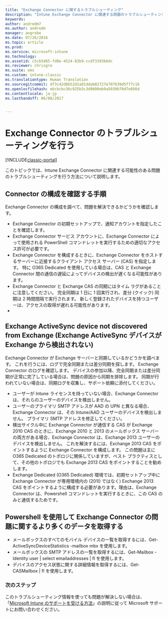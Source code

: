 ```yaml
---
title: "Exchange Connector に関するトラブルシューティング"
description: "Intune Exchange Connector に関連する問題のトラブルシューティングを行います。"
keywords: 
author: andredm7
ms.author: andredm
manager: angrobe
ms.date: 07/26/2016
ms.topic: article
ms.prod: 
ms.service: microsoft-intune
ms.technology: 
ms.assetid: c5cb5465-fd8e-4524-83b9-ccdf3393b6dc
ms.reviewer: chrisgre
ms.suite: ems
ms.custom: intune-classic
ms.translationtype: Human Translation
ms.sourcegitcommit: df3c42d8b52d1a01ddab82727e707639d5f77c16
ms.openlocfilehash: ebcbcbc36c925b3c3d9600eb9a5039b70d7e056d
ms.contentlocale: ja-jp
ms.lasthandoff: 06/08/2017


---
```


# <a name="troubleshoot-the-exchange-connector"></a>Exchange Connector のトラブルシューティングを行う

[!INCLUDE[classic-portal](../includes/classic-portal.md)]

このトピックでは、Intune Exchange Connector に関連する可能性のある問題のトラブルシューティングを行う方法について説明します。

## <a name="steps-for-checking-the-connector-configuration"></a>Connector の構成を確認する手順 

Exchange Connector の構成を調べて、問題を解決できるかどうかを確認します。

- Exchange Connector の初期セットアップで、通知アカウントを指定したことを確認します。
- Exchange Connector サービス アカウントに、Exchange Connector によって使用される PowerShell コマンドレットを実行するための適切なアクセス許可が必要です。
- Exchange Connector を構成するときに、Exchange Connector をホストするサーバーに近接するクライアント アクセス サーバー (CAS) を指定します。 特に O365 Dedicated を使用している場合は、CAS と Exchange Connector 間の通信の遅延によってデバイスの検出が遅くなる可能性があります。
- Exchange Connector と Exchange CAS の同期にはタイム ラグがあることに注意してください。 完全同期は 1 日に 1 回実行され、差分 (クイック) 同期は 2 時間間隔で実行されます。 新しく登録されたデバイスを持つユーザーは、アクセスの取得が遅れる可能性があります。
- 
## <a name="exchange-activesync-device-not-discovered-from-exchange"></a>Exchange ActiveSync device not discovered from Exchange (Exchange ActiveSync デバイスが Exchange から検出されない)
Exchange Connector が Exchange サーバーと同期しているかどうかを調べます。 これを行うには、ログで完全同期または差分同期を探します。 Exchange Connector のログを確認します。 デバイスの参加以降、完全同期または差分同期が正常に完了している場合は、問題の原因から同期を排除します。 同期が行われていない場合は、同期ログを収集し、サポート依頼に添付してください。

- ユーザーが Intune ライセンスを持っていない場合、Exchange Connector は、それらのユーザーのデバイスを検出しません。
- ユーザーのプライマリ SMTP アドレスが AAD の UPN と異なる場合、Exchange Connector は、その Intune/AAD ユーザーのデバイスを検出しません。 プライマリ SMTP アドレスを修正してください。
- 検出サイクル中に Exchange Connector が通信する CAS が Exchange 2010 CAS のときに、Exchange 2010 と 2013 のメールボックス サーバーの両方がある場合、Exchange Connector は、Exchange 2013 ユーザーのデバイスを検出しません。 これを解決するには、Exchange 2013 CAS をポイントするように Exchange Connector を構成します。  この問題は主に O365 Dedicated のトポロジに関係していますが、ベスト プラクティスとして、その他のトポロジでも Exchange 2013 CAS をポイントすることを勧めします。
- Exchange Dedicated (O365 Dedicated) 環境では、初期セットアップ中に Exchange Connector が専用環境内の (2010 ではなく) Exchange 2013 CAS をポイントするように構成する必要があります。理由は、Exchange Connector は、Powershell コマンドレットを実行するときに、この CAS のみと通信するためです。


## <a name="using-powershell-to-get-more-data-on-exchange-connector-issues"></a>Powershell を使用して Exchange Connector の問題に関するより多くのデータを取得する
- メールボックスのすべてのモバイル デバイスの一覧を取得するには、Get-ActiveSyncDeviceStatistics -mailbox mbx を使用します。
- メールボックスの SMTP アドレスの一覧を取得するには、Get-Mailbox -Identity user | select emailaddresses | fl を使用します。
- デバイスのアクセス状態に関する詳細情報を取得するには、Get-CASMailbox <upn> | fl を使用します。

### <a name="next-steps"></a>次のステップ
このトラブルシューティング情報を使っても問題が解決しない場合は、「[Microsoft Intune のサポートを受ける方法](how-to-get-support-for-microsoft-intune.md)」の説明に従って Microsoft サポートにお問い合わせください。


